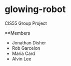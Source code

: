 glowing-robot
=============

CIS55 Group Project

==Members
* Jonathan Disher
* Rob Garcelon
* Maria Card
* Alvin Lee
